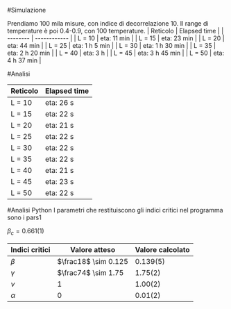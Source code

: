 #Simulazione

Prendiamo 100 mila misure, con indice di decorrelazione 10. Il range di temperature è poi 0.4-0.9, con 100 temperature.
| Reticolo | Elapsed time |
| -------- | ------------ |
| L = 10   | eta: 11 min |
| L = 15   | eta: 23 min |
| L = 20   | eta: 44 min |
| L = 25   | eta: 1 h 5 min |
| L = 30   | eta: 1 h 30 min |
| L = 35   | eta: 2 h 20 min |
| L = 40   | eta: 3 h |
| L = 45   | eta: 3 h 45 min |
| L = 50   | eta: 4 h 37 min |

#Analisi

| Reticolo | Elapsed time |
| -------- | ------------ |
| L = 10   | eta: 26 s    |
| L = 15   | eta: 22 s    |
| L = 20   | eta: 21 s    |
| L = 25   | eta: 22 s    |
| L = 30   | eta: 22 s    |
| L = 35   | eta: 22 s    |
| L = 40   | eta: 21 s    |
| L = 45   | eta: 23 s    |
| L = 50   | eta: 22 s    |


#Analisi Python
I parametri che restituiscono gli indici critici nel programma sono i pars1

$\beta_c = 0.661(1)$

| Indici critici | Valore atteso | Valore calcolato |
| ----------- | ----------- | ----------- |
| $\beta$      |     $\frac18$ \sim 0.125  | 0.139(5) |
| $\gamma$ | $\frac74$ \sim 1.75 | 1.75(2) |
| $\nu$ | 1 | 1.00(2) |
| $\alpha$ | 0 | 0.01(2) |
